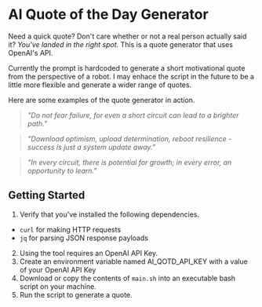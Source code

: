 # AI Quote of the Day Generator

Need a quick quote? Don't care whether or not a real person actually said it? *You've landed in the right spot.* This is a quote generator that uses OpenAI's API.

Currently the prompt is hardcoded to generate a short motivational quote from the perspective of a robot. I may enhace the script in the future to be a little more flexible and generate a wider range of quotes.

Here are some examples of the quote generator in action.

> _"Do not fear failure, for even a short circuit can lead to a brighter path."_

> _"Download optimism, upload determination, reboot resilience - success is just a system update away."_

> _"In every circuit, there is potential for growth; in every error, an opportunity to learn."_

## Getting Started

1. Verify that you've installed the following dependencies.
  - `curl` for making HTTP requests
  - `jq` for parsing JSON response payloads
2. Using the tool requires an OpenAI API Key.
3. Create an environment variable named AI_QOTD_API_KEY with a value of your OpenAI API Key
4. Download or copy the contents of `main.sh` into an executable bash script on your machine.
5. Run the script to generate a quote.
